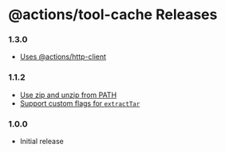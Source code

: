 # @actions/tool-cache Releases

### 1.3.0

- [Uses @actions/http-client](https://github.com/actions/http-client)

### 1.1.2

- [Use zip and unzip from PATH](https://github.com/actions/toolkit/pull/161)
- [Support custom flags for `extractTar`](https://github.com/actions/toolkit/pull/48)

### 1.0.0

- Initial release